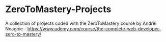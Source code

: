 # ZeroToMastery-Projects
A collection of projects coded with the ZeroToMastery course by Andrei Neagoie - https://www.udemy.com/course/the-complete-web-developer-zero-to-mastery/
